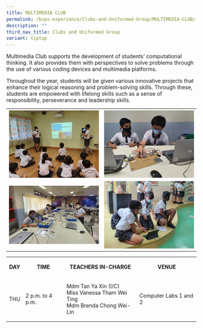 ```yaml
---
title: MULTIMEDIA CLUB
permalink: /bvps-experience/Clubs-and-Uniformed-Group/MULTIMEDIA-CLUB/
description: ""
third_nav_title: Clubs and Uniformed Group
variant: tiptap
---
```

<p>Multimedia Club supports the development of students’ computational thinking.
It also provides them with perspectives to solve problems through the use
of various coding devices and multimedia platforms.&nbsp;</p>
<p>Throughout the year, students will be given various innovative projects
that enhance their logical reasoning and problem-solving skills. Through
these, students are empowered with lifelong skills such as a sense of responsibility,
perseverance and leadership skills.</p>
<table>
<tbody>
<tr>
<th rowspan="1" colspan="1">
<div class="isomer-image-wrapper">
<img style="width: 100%" height="auto" width="100%" alt="" src="/images/BVPS%20Experience/Co%20Curricular%20Activities/Clubs%20&amp;%20Uniformed%20Group/MULTIMEDIA%20CLUB/M1.jpg">
</div>
</th>
<th rowspan="1" colspan="1">
<div class="isomer-image-wrapper">
<img style="width: 100%" height="auto" width="100%" alt="" src="/images/BVPS%20Experience/Co%20Curricular%20Activities/Clubs%20&amp;%20Uniformed%20Group/MULTIMEDIA%20CLUB/M2.jpg">
</div>
</th>
</tr>
<tr>
<td rowspan="1" colspan="1">
<div class="isomer-image-wrapper">
<img style="width: 100%" height="auto" width="100%" alt="" src="/images/BVPS%20Experience/Co%20Curricular%20Activities/Clubs%20&amp;%20Uniformed%20Group/MULTIMEDIA%20CLUB/M3.jpg">
</div>
</td>
<td rowspan="1" colspan="1">
<div class="isomer-image-wrapper">
<img style="width: 100%" height="auto" width="100%" alt="" src="/images/BVPS%20Experience/Co%20Curricular%20Activities/Clubs%20&amp;%20Uniformed%20Group/MULTIMEDIA%20CLUB/M4.jpg">
</div>
</td>
</tr>
</tbody>
</table>
<table>
<tbody>
<tr>
<th rowspan="1" colspan="1">
<p>DAY</p>
</th>
<th rowspan="1" colspan="1">
<p>TIME</p>
</th>
<th rowspan="1" colspan="1">
<p>TEACHERS IN-CHARGE</p>
</th>
<th rowspan="1" colspan="1">
<p>VENUE</p>
</th>
</tr>
<tr>
<td rowspan="1" colspan="1">
<p>THU</p>
</td>
<td rowspan="1" colspan="1">
<p>2 p.m. to 4 p.m.</p>
</td>
<td rowspan="1" colspan="1">
<p>Mdm Tan Ya Xin (I/C)
<br>Miss Vanessa Tham Wei Ting
<br>Mdm Brenda Chong Wei-Lin</p>
</td>
<td rowspan="1" colspan="1">
<p>Computer Labs 1 and 2</p>
</td>
</tr>
</tbody>
</table>
<p></p>